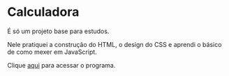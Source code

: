 <h1><strong>Calculadora</strong></h1>

É só um projeto base para estudos.

Nele pratiquei a construção do HTML, o design do CSS e aprendi o básico de como mexer em JavaScript.

Clique [aqui](https://calculadora-legal.netlify.app/) para acessar o programa.
